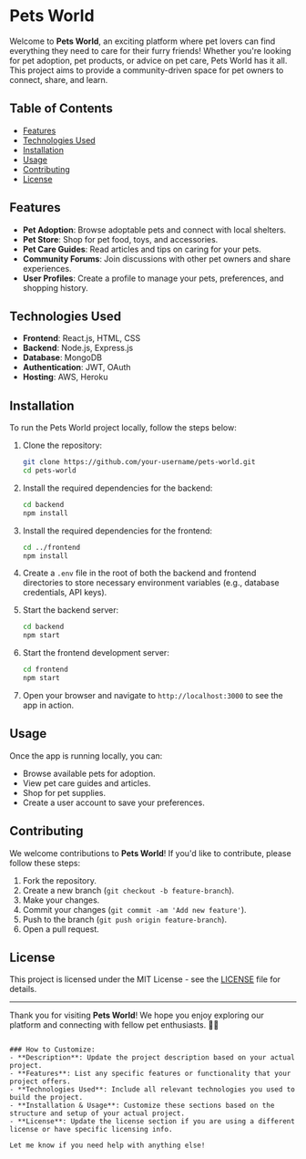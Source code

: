 
# Pets World

Welcome to **Pets World**, an exciting platform where pet lovers can find everything they need to care for their furry friends! Whether you're looking for pet adoption, pet products, or advice on pet care, Pets World has it all. This project aims to provide a community-driven space for pet owners to connect, share, and learn.

## Table of Contents

- [Features](#features)
- [Technologies Used](#technologies-used)
- [Installation](#installation)
- [Usage](#usage)
- [Contributing](#contributing)
- [License](#license)

## Features

- **Pet Adoption**: Browse adoptable pets and connect with local shelters.
- **Pet Store**: Shop for pet food, toys, and accessories.
- **Pet Care Guides**: Read articles and tips on caring for your pets.
- **Community Forums**: Join discussions with other pet owners and share experiences.
- **User Profiles**: Create a profile to manage your pets, preferences, and shopping history.

## Technologies Used

- **Frontend**: React.js, HTML, CSS
- **Backend**: Node.js, Express.js
- **Database**: MongoDB
- **Authentication**: JWT, OAuth
- **Hosting**: AWS, Heroku

## Installation

To run the Pets World project locally, follow the steps below:

1. Clone the repository:

   ```bash
   git clone https://github.com/your-username/pets-world.git
   cd pets-world
   ```

2. Install the required dependencies for the backend:

   ```bash
   cd backend
   npm install
   ```

3. Install the required dependencies for the frontend:

   ```bash
   cd ../frontend
   npm install
   ```

4. Create a `.env` file in the root of both the backend and frontend directories to store necessary environment variables (e.g., database credentials, API keys).

5. Start the backend server:

   ```bash
   cd backend
   npm start
   ```

6. Start the frontend development server:

   ```bash
   cd frontend
   npm start
   ```

7. Open your browser and navigate to `http://localhost:3000` to see the app in action.

## Usage

Once the app is running locally, you can:

- Browse available pets for adoption.
- View pet care guides and articles.
- Shop for pet supplies.
- Create a user account to save your preferences.

## Contributing

We welcome contributions to **Pets World**! If you'd like to contribute, please follow these steps:

1. Fork the repository.
2. Create a new branch (`git checkout -b feature-branch`).
3. Make your changes.
4. Commit your changes (`git commit -am 'Add new feature'`).
5. Push to the branch (`git push origin feature-branch`).
6. Open a pull request.

## License

This project is licensed under the MIT License - see the [LICENSE](LICENSE) file for details.

---

Thank you for visiting **Pets World**! We hope you enjoy exploring our platform and connecting with fellow pet enthusiasts. 🐶🐱
```

### How to Customize:
- **Description**: Update the project description based on your actual project.
- **Features**: List any specific features or functionality that your project offers.
- **Technologies Used**: Include all relevant technologies you used to build the project.
- **Installation & Usage**: Customize these sections based on the structure and setup of your actual project.
- **License**: Update the license section if you are using a different license or have specific licensing info.

Let me know if you need help with anything else!

